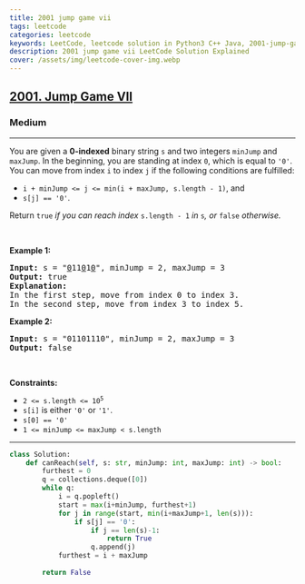 ```yaml
---
title: 2001 jump game vii
tags: leetcode
categories: leetcode
keywords: LeetCode, leetcode solution in Python3 C++ Java, 2001-jump-game-vii solution
description: 2001 jump game vii LeetCode Solution Explained
cover: /assets/img/leetcode-cover-img.webp
---
```



<h2><a href="https://leetcode.com/problems/jump-game-vii">2001. Jump Game VII</a></h2><h3>Medium</h3><hr><p>You are given a <strong>0-indexed</strong> binary string <code>s</code> and two integers <code>minJump</code> and <code>maxJump</code>. In the beginning, you are standing at index <code>0</code>, which is equal to <code>&#39;0&#39;</code>. You can move from index <code>i</code> to index <code>j</code> if the following conditions are fulfilled:</p>

<ul>
	<li><code>i + minJump &lt;= j &lt;= min(i + maxJump, s.length - 1)</code>, and</li>
	<li><code>s[j] == &#39;0&#39;</code>.</li>
</ul>

<p>Return <code>true</code><i> if you can reach index </i><code>s.length - 1</code><i> in </i><code>s</code><em>, or </em><code>false</code><em> otherwise.</em></p>

<p>&nbsp;</p>
<p><strong class="example">Example 1:</strong></p>

<pre>
<strong>Input:</strong> s = &quot;<u>0</u>11<u>0</u>1<u>0</u>&quot;, minJump = 2, maxJump = 3
<strong>Output:</strong> true
<strong>Explanation:</strong>
In the first step, move from index 0 to index 3. 
In the second step, move from index 3 to index 5.
</pre>

<p><strong class="example">Example 2:</strong></p>

<pre>
<strong>Input:</strong> s = &quot;01101110&quot;, minJump = 2, maxJump = 3
<strong>Output:</strong> false
</pre>

<p>&nbsp;</p>
<p><strong>Constraints:</strong></p>

<ul>
	<li><code>2 &lt;= s.length &lt;= 10<sup>5</sup></code></li>
	<li><code>s[i]</code> is either <code>&#39;0&#39;</code> or <code>&#39;1&#39;</code>.</li>
	<li><code>s[0] == &#39;0&#39;</code></li>
	<li><code>1 &lt;= minJump &lt;= maxJump &lt; s.length</code></li>
</ul>


---




```python
class Solution:
    def canReach(self, s: str, minJump: int, maxJump: int) -> bool:
        furthest = 0
        q = collections.deque([0])
        while q:
            i = q.popleft()
            start = max(i+minJump, furthest+1)
            for j in range(start, min(i+maxJump+1, len(s))):
                if s[j] == '0':
                    if j == len(s)-1: 
                        return True
                    q.append(j)
            furthest = i + maxJump
        
        return False
```

